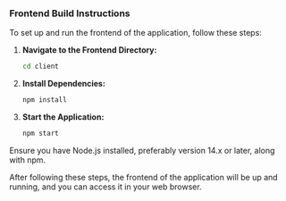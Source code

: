 ### Frontend Build Instructions

To set up and run the frontend of the application, follow these steps:

1. **Navigate to the Frontend Directory:**
   ```bash
   cd client
   ```

2. **Install Dependencies:**
   ```bash
   npm install
   ```

3. **Start the Application:**
   ```bash
   npm start
   ```

Ensure you have Node.js installed, preferably version 14.x or later, along with npm.

After following these steps, the frontend of the application will be up and running, and you can access it in your web browser.
